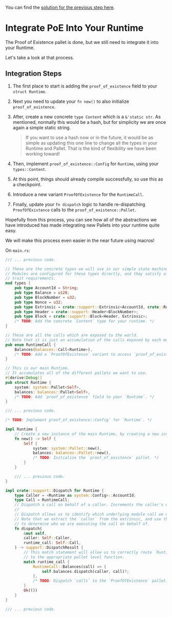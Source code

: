 You can find the [solution for the previous step here](https://gist.github.com/nomadbitcoin/4a8f9dec88337d3b6f40e4d6840dc305).

# Integrate PoE Into Your Runtime

The Proof of Existence pallet is done, but we still need to integrate it into your Runtime.

Let's take a look at that process.

## Integration Steps

1. The first place to start is adding the `proof_of_existence` field to your `struct Runtime`.
2. Next you need to update your `fn new()` to also initialize `proof_of_existence`.
3. After, create a new concrete `type Content` which is a `&'static str`. As mentioned, normally this would be a hash, but for simplicity we are once again a simple static string.

	> If you want to use a hash now or in the future, it would be as simple as updating this one line to change all the types in your Runtime and Pallet. That is the kind of flexibility we have been working toward!

4. Then, implement `proof_of_existence::Config` for `Runtime`, using your `types::Content`.
5. At this point, things should already compile successfully, so use this as a checkpoint.
6. Introduce a new variant `ProofOfExistence` for the `RuntimeCall`.
7. Finally, update your `fn dispatch` logic to handle re-dispatching `ProofOfExistence` calls to the `proof_of_existence::Pallet`.

Hopefully from this process, you can see how all of the abstractions we have introduced has made integrating new Pallets into your runtime quite easy.

We will make this process even easier in the near future using macros!

On `main.rs`:

```rust
/// ... previous code.

// These are the concrete types we will use in our simple state machine.
// Modules are configured for these types directly, and they satisfy all of our
// trait requirements.
mod types {
	pub type AccountId = String;
	pub type Balance = u128;
	pub type BlockNumber = u32;
	pub type Nonce = u32;
	pub type Extrinsic = crate::support::Extrinsic<AccountId, crate::RuntimeCall>;
	pub type Header = crate::support::Header<BlockNumber>;
	pub type Block = crate::support::Block<Header, Extrinsic>;
	/* TODO: Add the concrete `Content` type for your runtime. */
}

// These are all the calls which are exposed to the world.
// Note that it is just an accumulation of the calls exposed by each module.
pub enum RuntimeCall {
	Balances(balances::Call<Runtime>),
	/* TODO: Add a `ProofOfExistence` variant to access `proof_of_existence::Call`. */
}

// This is our main Runtime.
// It accumulates all of the different pallets we want to use.
#[derive(Debug)]
pub struct Runtime {
	system: system::Pallet<Self>,
	balances: balances::Pallet<Self>,
	/* TODO: Add `proof_of_existence` field to your `Runtime`. */
}

/// ... previous code.

/* TODO: Implement proof_of_existence::Config` for `Runtime`. */

impl Runtime {
	// Create a new instance of the main Runtime, by creating a new instance of each pallet.
	fn new() -> Self {
		Self {
			system: system::Pallet::new(),
			balances: balances::Pallet::new(),
			/* TODO: Initialize the `proof_of_existence` pallet. */
		}
	}

    /// ... previous code.
}

impl crate::support::Dispatch for Runtime {
	type Caller = <Runtime as system::Config>::AccountId;
	type Call = RuntimeCall;
	// Dispatch a call on behalf of a caller. Increments the caller's nonce.
	//
	// Dispatch allows us to identify which underlying module call we want to execute.
	// Note that we extract the `caller` from the extrinsic, and use that information
	// to determine who we are executing the call on behalf of.
	fn dispatch(
		&mut self,
		caller: Self::Caller,
		runtime_call: Self::Call,
	) -> support::DispatchResult {
		// This match statement will allow us to correctly route `RuntimeCall`s
		// to the appropriate pallet level function.
		match runtime_call {
			RuntimeCall::Balances(call) => {
				self.balances.dispatch(caller, call)?;
			},
			/* TODO: Dispatch `calls` to the `ProofOfExistence` pallet. */
		}
		Ok(())
	}
}

/// ... previous code.
```